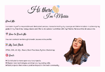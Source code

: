 <p align="center">
  <img src="https://github.com/MariaFonseca-coder/MariaFonseca-coder/blob/main/Fondo%201.png?raw=true" alt="Fondo" width="300" />
</p>
